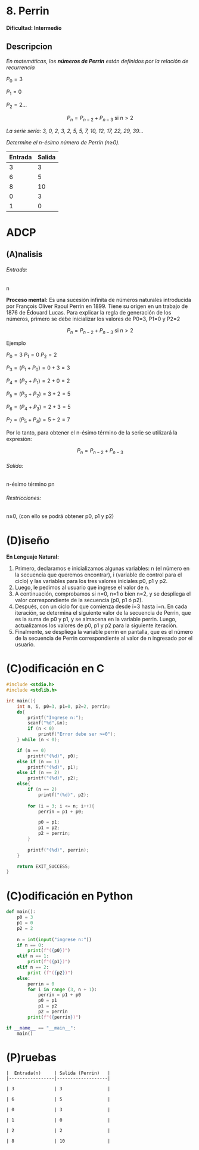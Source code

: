 # 8. Perrin

#### Dificultad: Intermedio

## Descripcion
*En matemáticas, los **números de Perrin** están definidos por la relación de recurrencia*
 
$P_0 = 3$

$P_1 = 0$

$P_2 = 2 ...$

$$P_n = P_{n-2} + P_{n-3} \text{ si } n > 2$$
  
*La serie sería:  3, 0, 2, 3, 2, 5, 5, 7, 10, 12, 17, 22, 29, 39...*

*Determine el n-ésimo número de Perrín (n≥0).*

| Entrada | Salida |
|---------|--------|
| 3       | 3      |
| 6       | 5      |
| 8       | 10     |
| 0       | 3      |
| 1       | 0      |

# ADCP

## (A)nalisis

###### Entrada: 
n 

**Proceso mental:**
Es una sucesión infinita de números naturales introducida por François Oliver Raoul Perrin en 1899. Tiene su origen en un trabajo de 1876 de Édouard Lucas. Para explicar la regla de generación de los números, primero se debe inicializar los valores de P0=3, P1=0 y P2=2

$$P_n = P_{n-2} + P_{n-3} \text{ si } n > 2$$

Ejemplo

$P_0 = 3$ $P_1 = 0$ $P_2 = 2$ 

$P_3 = (P_1 + P_0) = 0+3 = 3$

$P_4 = (P_2 + P_1) = 2+0 = 2$

$P_5 = (P_3 + P_2) = 3+2 = 5$

$P_6 = (P_4 + P_3) = 2+3 = 5$

$P_7 = (P_5 + P_4) = 5+2 = 7$

Por lo tanto, para obtener el n-ésimo término de la serie se utilizará la expresión:  

$$P_n = P_{n-2} + P_{n-3}$$


###### Salida: 
n-ésimo término pn

###### Restricciones: 
n≥0, (con ello se podrá obtener p0, p1 y p2)

# (D)iseño

**En Lenguaje Natural:** 
1.	Primero, declaramos e inicializamos algunas variables: n (el número en la secuencia que queremos encontrar), i (variable de control para el ciclo) y las variables para los tres valores iniciales p0, p1 y p2.
2.	Luego, le pedimos al usuario que ingrese el valor de n.
3.	A continuación, comprobamos si n=0, n=1 o bien n=2, y se despliega el valor correspondiente de la secuencia (p0, p1 ó p2).
4.	Después, con un ciclo for que comienza desde i=3 hasta i=n. En cada iteración, se determina el siguiente valor de la secuencia de Perrin, que es la suma de p0 y p1, y se almacena en la variable perrin. Luego, actualizamos los valores de p0, p1 y p2 para la siguiente iteración.
5.	Finalmente, se despliega la variable perrin en pantalla, que es el número de la secuencia de Perrin correspondiente al valor de n ingresado por el usuario.



# (C)odificación en C
```c
#include <stdio.h>
#include <stdlib.h>

int main(){
    int n, i, p0=3, p1=0, p2=2, perrin;
    do{
        printf("Ingrese n:");
        scanf("%d",&n);
        if (n < 0)
            printf("Error debe ser >=0"); 
    } while (n < 0);

    if (n == 0)
        printf("(%d)", p0);
    else if (n == 1)
        printf("(%d)", p1);
    else if (n == 2)
        printf("(%d)", p2);
    else{
        if (n == 2)
            printf("(%d)", p2);
        
        for (i = 3; i <= n; i++){
            perrin = p1 + p0;

            p0 = p1;
            p1 = p2;
            p2 = perrin;
        }
        
        printf("(%d)", perrin);  
    }

    return EXIT_SUCCESS;
}
```
# (C)odificación en Python
```py
def main():
    p0 = 3
    p1 = 0
    p2 = 2
    
    n = int(input("ingrese n:"))
    if n == 0:
        print(f"({p0})")
    elif n == 1:
        print(f"({p1})")
    elif n == 2:
        print (f"({p2})")
    else:
        perrin = 0
        for i in range (3, n + 1):
            perrin = p1 + p0
            p0 = p1
            p1 = p2
            p2 = perrin
        print(f"({perrin})")

if __name__ == "__main__":
    main()
```
# (P)ruebas

    |  Entrada(n)     | Salida (Perrin)   |
    |-----------------|-------------------|
    
    | 3               | 3                 |
    
    | 6               | 5                 |
    
    | 0               | 3                 |
    
    | 1               | 0                 |
    
    | 2               | 2                 |
    
    | 8               | 10                |
